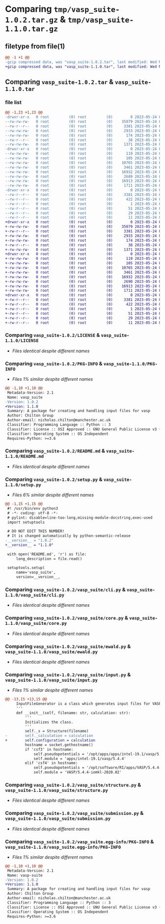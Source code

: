 # Comparing `tmp/vasp_suite-1.0.2.tar.gz` & `tmp/vasp_suite-1.1.0.tar.gz`

## filetype from file(1)

```diff
@@ -1 +1 @@
-gzip compressed data, was "vasp_suite-1.0.2.tar", last modified: Wed May 24 09:30:05 2023, max compression
+gzip compressed data, was "vasp_suite-1.1.0.tar", last modified: Wed May 24 09:39:08 2023, max compression
```

## Comparing `vasp_suite-1.0.2.tar` & `vasp_suite-1.1.0.tar`

### file list

```diff
@@ -1,23 +1,23 @@
-drwxr-xr-x   0 root         (0) root         (0)        0 2023-05-24 09:30:05.293350 vasp_suite-1.0.2/
--rw-rw-rw-   0 root         (0) root         (0)    35079 2023-05-24 09:29:51.000000 vasp_suite-1.0.2/LICENSE
--rw-r--r--   0 root         (0) root         (0)     3381 2023-05-24 09:30:05.292350 vasp_suite-1.0.2/PKG-INFO
--rw-rw-rw-   0 root         (0) root         (0)     2933 2023-05-24 09:29:51.000000 vasp_suite-1.0.2/README.md
--rw-rw-rw-   0 root         (0) root         (0)      174 2023-05-24 09:29:51.000000 vasp_suite-1.0.2/pyproject.toml
--rw-r--r--   0 root         (0) root         (0)       38 2023-05-24 09:30:05.293350 vasp_suite-1.0.2/setup.cfg
--rw-rw-rw-   0 root         (0) root         (0)     1371 2023-05-24 09:30:02.000000 vasp_suite-1.0.2/setup.py
-drwxr-xr-x   0 root         (0) root         (0)        0 2023-05-24 09:30:05.291350 vasp_suite-1.0.2/vasp_suite/
--rw-rw-rw-   0 root         (0) root         (0)      119 2023-05-24 09:29:51.000000 vasp_suite-1.0.2/vasp_suite/__init__.py
--rw-rw-rw-   0 root         (0) root         (0)      105 2023-05-24 09:30:02.000000 vasp_suite-1.0.2/vasp_suite/__version__.py
--rw-rw-rw-   0 root         (0) root         (0)    10765 2023-05-24 09:29:51.000000 vasp_suite-1.0.2/vasp_suite/cli.py
--rw-rw-rw-   0 root         (0) root         (0)     3461 2023-05-24 09:29:51.000000 vasp_suite-1.0.2/vasp_suite/core.py
--rw-rw-rw-   0 root         (0) root         (0)    16932 2023-05-24 09:29:51.000000 vasp_suite-1.0.2/vasp_suite/ewald.py
--rw-rw-rw-   0 root         (0) root         (0)     2689 2023-05-24 09:29:51.000000 vasp_suite-1.0.2/vasp_suite/input.py
--rw-rw-rw-   0 root         (0) root         (0)    16913 2023-05-24 09:29:51.000000 vasp_suite-1.0.2/vasp_suite/structure.py
--rw-rw-rw-   0 root         (0) root         (0)     1711 2023-05-24 09:29:51.000000 vasp_suite-1.0.2/vasp_suite/submission.py
-drwxr-xr-x   0 root         (0) root         (0)        0 2023-05-24 09:30:05.292350 vasp_suite-1.0.2/vasp_suite.egg-info/
--rw-r--r--   0 root         (0) root         (0)     3381 2023-05-24 09:30:05.000000 vasp_suite-1.0.2/vasp_suite.egg-info/PKG-INFO
--rw-r--r--   0 root         (0) root         (0)      422 2023-05-24 09:30:05.000000 vasp_suite-1.0.2/vasp_suite.egg-info/SOURCES.txt
--rw-r--r--   0 root         (0) root         (0)        1 2023-05-24 09:30:05.000000 vasp_suite-1.0.2/vasp_suite.egg-info/dependency_links.txt
--rw-r--r--   0 root         (0) root         (0)       51 2023-05-24 09:30:05.000000 vasp_suite-1.0.2/vasp_suite.egg-info/entry_points.txt
--rw-r--r--   0 root         (0) root         (0)       29 2023-05-24 09:30:05.000000 vasp_suite-1.0.2/vasp_suite.egg-info/requires.txt
--rw-r--r--   0 root         (0) root         (0)       11 2023-05-24 09:30:05.000000 vasp_suite-1.0.2/vasp_suite.egg-info/top_level.txt
+drwxr-xr-x   0 root         (0) root         (0)        0 2023-05-24 09:39:08.904469 vasp_suite-1.1.0/
+-rw-rw-rw-   0 root         (0) root         (0)    35079 2023-05-24 09:38:55.000000 vasp_suite-1.1.0/LICENSE
+-rw-r--r--   0 root         (0) root         (0)     3381 2023-05-24 09:39:08.904469 vasp_suite-1.1.0/PKG-INFO
+-rw-rw-rw-   0 root         (0) root         (0)     2933 2023-05-24 09:38:55.000000 vasp_suite-1.1.0/README.md
+-rw-rw-rw-   0 root         (0) root         (0)      174 2023-05-24 09:38:55.000000 vasp_suite-1.1.0/pyproject.toml
+-rw-r--r--   0 root         (0) root         (0)       38 2023-05-24 09:39:08.904469 vasp_suite-1.1.0/setup.cfg
+-rw-rw-rw-   0 root         (0) root         (0)     1371 2023-05-24 09:39:06.000000 vasp_suite-1.1.0/setup.py
+drwxr-xr-x   0 root         (0) root         (0)        0 2023-05-24 09:39:08.902469 vasp_suite-1.1.0/vasp_suite/
+-rw-rw-rw-   0 root         (0) root         (0)      119 2023-05-24 09:38:55.000000 vasp_suite-1.1.0/vasp_suite/__init__.py
+-rw-rw-rw-   0 root         (0) root         (0)      105 2023-05-24 09:39:06.000000 vasp_suite-1.1.0/vasp_suite/__version__.py
+-rw-rw-rw-   0 root         (0) root         (0)    10765 2023-05-24 09:38:55.000000 vasp_suite-1.1.0/vasp_suite/cli.py
+-rw-rw-rw-   0 root         (0) root         (0)     3461 2023-05-24 09:38:55.000000 vasp_suite-1.1.0/vasp_suite/core.py
+-rw-rw-rw-   0 root         (0) root         (0)    16932 2023-05-24 09:38:55.000000 vasp_suite-1.1.0/vasp_suite/ewald.py
+-rw-rw-rw-   0 root         (0) root         (0)     2690 2023-05-24 09:38:55.000000 vasp_suite-1.1.0/vasp_suite/input.py
+-rw-rw-rw-   0 root         (0) root         (0)    16913 2023-05-24 09:38:55.000000 vasp_suite-1.1.0/vasp_suite/structure.py
+-rw-rw-rw-   0 root         (0) root         (0)     1711 2023-05-24 09:38:55.000000 vasp_suite-1.1.0/vasp_suite/submission.py
+drwxr-xr-x   0 root         (0) root         (0)        0 2023-05-24 09:39:08.903469 vasp_suite-1.1.0/vasp_suite.egg-info/
+-rw-r--r--   0 root         (0) root         (0)     3381 2023-05-24 09:39:08.000000 vasp_suite-1.1.0/vasp_suite.egg-info/PKG-INFO
+-rw-r--r--   0 root         (0) root         (0)      422 2023-05-24 09:39:08.000000 vasp_suite-1.1.0/vasp_suite.egg-info/SOURCES.txt
+-rw-r--r--   0 root         (0) root         (0)        1 2023-05-24 09:39:08.000000 vasp_suite-1.1.0/vasp_suite.egg-info/dependency_links.txt
+-rw-r--r--   0 root         (0) root         (0)       51 2023-05-24 09:39:08.000000 vasp_suite-1.1.0/vasp_suite.egg-info/entry_points.txt
+-rw-r--r--   0 root         (0) root         (0)       29 2023-05-24 09:39:08.000000 vasp_suite-1.1.0/vasp_suite.egg-info/requires.txt
+-rw-r--r--   0 root         (0) root         (0)       11 2023-05-24 09:39:08.000000 vasp_suite-1.1.0/vasp_suite.egg-info/top_level.txt
```

### Comparing `vasp_suite-1.0.2/LICENSE` & `vasp_suite-1.1.0/LICENSE`

 * *Files identical despite different names*

### Comparing `vasp_suite-1.0.2/PKG-INFO` & `vasp_suite-1.1.0/PKG-INFO`

 * *Files 1% similar despite different names*

```diff
@@ -1,10 +1,10 @@
 Metadata-Version: 2.1
 Name: vasp_suite
-Version: 1.0.2
+Version: 1.1.0
 Summary: A package for creating and handling input files for vasp
 Author: Chilton Group
 Author-email: nicholas.chilton@manchester.ac.uk
 Classifier: Programming Language :: Python :: 3
 Classifier: License :: OSI Approved :: GNU General Public License v3 (GPLv3)
 Classifier: Operating System :: OS Independent
 Requires-Python: >=3.6
```

### Comparing `vasp_suite-1.0.2/README.md` & `vasp_suite-1.1.0/README.md`

 * *Files identical despite different names*

### Comparing `vasp_suite-1.0.2/setup.py` & `vasp_suite-1.1.0/setup.py`

 * *Files 6% similar despite different names*

```diff
@@ -1,15 +1,15 @@
 #! /usr/bin/env python3
 # -*- coding: utf-8 -*-
 # pylint: disable=line-too-long,missing-module-docstring,exec-used
 import setuptools
 
 # DO NOT EDIT THIS NUMBER!
 # It is changed automatically by python-semantic-release
-__version__ = "1.0.2"
+__version__ = "1.1.0"
 
 with open('README.md', 'r') as file:
     long_description = file.read()
 
 setuptools.setup(
     name='vasp_suite',
     version=__version__,
```

### Comparing `vasp_suite-1.0.2/vasp_suite/cli.py` & `vasp_suite-1.1.0/vasp_suite/cli.py`

 * *Files identical despite different names*

### Comparing `vasp_suite-1.0.2/vasp_suite/core.py` & `vasp_suite-1.1.0/vasp_suite/core.py`

 * *Files identical despite different names*

### Comparing `vasp_suite-1.0.2/vasp_suite/ewald.py` & `vasp_suite-1.1.0/vasp_suite/ewald.py`

 * *Files identical despite different names*

### Comparing `vasp_suite-1.0.2/vasp_suite/input.py` & `vasp_suite-1.1.0/vasp_suite/input.py`

 * *Files 1% similar despite different names*

```diff
@@ -13,15 +13,15 @@
     InputFileGenerator is a class which generates input files for VASP calculations.
     '''
     def __init__(self, filename: str, calculation: str):
         '''
         Initializes the class.
         '''
         self._s = Structure(filename)
-        self._calculation = calculation
+        self.configuration = calculation
         hostname = socket.gethostname()
         if 'csf3' in hostname: 
             self.pseudopotentials = '/opt/apps/apps/intel-19.1/vasp/5.4.4/pseudopotentials/potpaw_PBE.54'
             self.module = 'apps/intel-19.1/vasp/5.4.4'
         elif 'csf4' in hostname: 
             self.pseudopotentials = '/opt/software/RI/apps/VASP/5.4.4-iomkl-2020.02/pseudopotentials/potpaw_PBE.54'
             self.module = 'VASP/5.4.4-iomkl-2020.02'
```

### Comparing `vasp_suite-1.0.2/vasp_suite/structure.py` & `vasp_suite-1.1.0/vasp_suite/structure.py`

 * *Files identical despite different names*

### Comparing `vasp_suite-1.0.2/vasp_suite/submission.py` & `vasp_suite-1.1.0/vasp_suite/submission.py`

 * *Files identical despite different names*

### Comparing `vasp_suite-1.0.2/vasp_suite.egg-info/PKG-INFO` & `vasp_suite-1.1.0/vasp_suite.egg-info/PKG-INFO`

 * *Files 1% similar despite different names*

```diff
@@ -1,10 +1,10 @@
 Metadata-Version: 2.1
 Name: vasp-suite
-Version: 1.0.2
+Version: 1.1.0
 Summary: A package for creating and handling input files for vasp
 Author: Chilton Group
 Author-email: nicholas.chilton@manchester.ac.uk
 Classifier: Programming Language :: Python :: 3
 Classifier: License :: OSI Approved :: GNU General Public License v3 (GPLv3)
 Classifier: Operating System :: OS Independent
 Requires-Python: >=3.6
```

